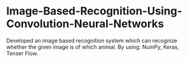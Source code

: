 # Image-Based-Recognition-Using-Convolution-Neural-Networks
Developed an image based recognition system which can recognize
whether the given image is of which animal.
By using: NumPy, Keras, Tenser Flow.
